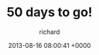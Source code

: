 ---
blog: richard
date: 2013-08-16 08:00:41 +0000
title: "50 days to go!"
author: richard
permalink: /general/challenges/running/50-days-to-go/
---
